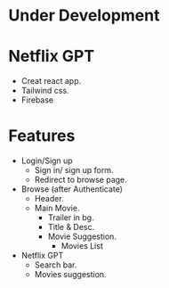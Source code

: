 # Under Development

# Netflix GPT
- Creat react app.
- Tailwind css.
- Firebase

# Features
- Login/Sign up
    - Sign in/ sign up form.
    - Redirect to browse page.
- Browse (after Authenticate)
    - Header.
    - Main Movie.
        - Trailer in bg.
        - Title & Desc.
        - Movie Suggestion.
            - Movies List
- Netflix GPT
    - Search bar.
    - Movies suggestion.